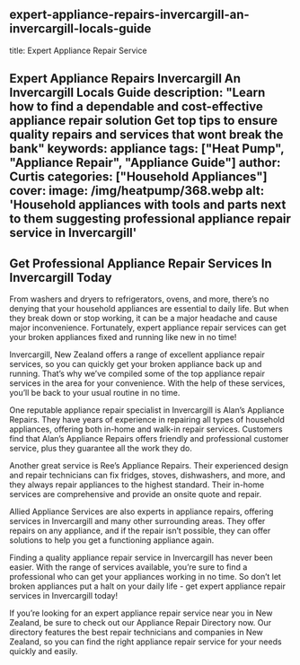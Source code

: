 
expert-appliance-repairs-invercargill-an-invercargill-locals-guide
---
title: Expert Appliance Repair Service

Expert Appliance Repairs Invercargill An Invercargill Locals Guide
description: "Learn how to find a dependable and cost-effective appliance repair solution Get top tips to ensure quality repairs and services that wont break the bank"
keywords: appliance
tags: ["Heat Pump", "Appliance Repair", "Appliance Guide"]
author: Curtis
categories: ["Household Appliances"]
cover: 
 image: /img/heatpump/368.webp
 alt: 'Household appliances with tools and parts next to them suggesting professional appliance repair service in Invercargill'
---
## Get Professional Appliance Repair Services In Invercargill Today
From washers and dryers to refrigerators, ovens, and more, there’s no denying that your household appliances are essential to daily life. But when they break down or stop working, it can be a major headache and cause major inconvenience. Fortunately, expert appliance repair services can get your broken appliances fixed and running like new in no time!

Invercargill, New Zealand offers a range of excellent appliance repair services, so you can quickly get your broken appliance back up and running. That’s why we’ve compiled some of the top appliance repair services in the area for your convenience. With the help of these services, you’ll be back to your usual routine in no time.

One reputable appliance repair specialist in Invercargill is Alan’s Appliance Repairs. They have years of experience in repairing all types of household appliances, offering both in-home and walk-in repair services. Customers find that Alan’s Appliance Repairs offers friendly and professional customer service, plus they guarantee all the work they do.

Another great service is Ree’s Appliance Repairs. Their experienced design and repair technicians can fix fridges, stoves, dishwashers, and more, and they always repair appliances to the highest standard. Their in-home services are comprehensive and provide an onsite quote and repair.

Allied Appliance Services are also experts in appliance repairs, offering services in Invercargill and many other surrounding areas. They offer repairs on any appliance, and if the repair isn’t possible, they can offer solutions to help you get a functioning appliance again.

Finding a quality appliance repair service in Invercargill has never been easier. With the range of services available, you’re sure to find a professional who can get your appliances working in no time. So don’t let broken appliances put a halt on your daily life - get expert appliance repair services in Invercargill today! 

If you’re looking for an expert appliance repair service near you in New Zealand, be sure to check out our Appliance Repair Directory now. Our directory features the best repair technicians and companies in New Zealand, so you can find the right appliance repair service for your needs quickly and easily.

